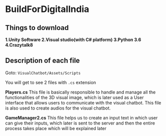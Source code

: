 # BuildForDigitalIndia

## Things to download

**1.Unity Software
2.Visual studio(with C# platform)
3.Python 3.6
4.Crazytalk8** 

## Description of each file

Goto:
```VisualChatbot/Assets/Scripts```

You will get to see 2 files with ```.cs``` extension

**Players.cs**
  This file is basically responsible to handle and manage all the functionalities of the 3D visual image, which is later used as a User interface that allows users to communicate with the visual chatbot. This file is also used to create audios for the visual chatbot.
  
**GameManager2.cs**
  This file helps us to create an input text in which user can give their inputs, which later is sent to the server and then the entire process takes place which will be explained later
